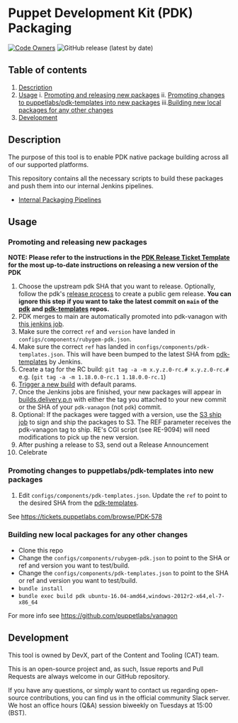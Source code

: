 # Puppet Development Kit (PDK) Packaging

[![Code Owners](https://img.shields.io/badge/owners-DevX--team-blue)](https://github.com/puppetlabs/provision/blob/main/CODEOWNERS)
![GitHub release (latest by date)](https://img.shields.io/github/v/release/puppetlabs/pdk-vanagon)

## Table of contents

1.  [Description](#description)
2.  [Usage](#usage)
    i.  [Promoting and releasing new packages](#promoting-and-releasing-new-packages)
    ii. [Promoting changes to puppetlabs/pdk-templates into new packages](#promoting-changes-to-puppetlabspdk-templates-into-new-packages)
    iii.[Building new local packages for any other changes](#building-new-local-packages-for-any-other-changes)
3.  [Development](#development)

## Description

The purpose of this tool is to enable PDK native package building across all of our supported platforms. 

This repository contains all the necessary scripts to build these packages and push them into our internal Jenkins pipelines.

* [Internal Packaging Pipelines](https://jenkins-master-prod-1.delivery.puppetlabs.net/view/PDK/)

## Usage
### Promoting and releasing new packages

**NOTE: Please refer to the instructions in the [PDK Release Ticket Template](https://github.com/puppetlabs/winston/#pdk-release-tickets) for the most up-to-date instructions on releasing a new version of the PDK**

1. Choose the upstream pdk SHA that you want to release. Optionally, follow the pdk's [release process](https://github.com/puppetlabs/pdk/blob/main/CONTRIBUTING.md#release-process) to create a public gem release. **You can ignore this step if you want to take the latest commit on `main` of the [pdk](https://github.com/puppetlabs/pdk) and [pdk-templates](https://github.com/puppetlabs/pdk-templates) repos.**
2. PDK merges to main are automatically promoted into pdk-vanagon with [this jenkins job](https://jenkins-master-prod-1.delivery.puppetlabs.net/view/PDK/job/platform_pdk-vanagon-promotion_pdk-van-promote_master/).
3. Make sure the correct `ref` and `version` have landed in `configs/components/rubygem-pdk.json`.
4. Make sure the correct `ref` has landed in `configs/components/pdk-templates.json`. This will have been bumped to the latest SHA from [pdk-templates](https://github.com/puppetlabs/pdk-templates) by Jenkins.
5. Create a tag for the RC build: `git tag -a -m x.y.z.0-rc.# x.y.z.0-rc.#` e.g. (`git tag -a -m 1.18.0.0-rc.1 1.18.0.0-rc.1`)
6. [Trigger a new build](https://jenkins-master-prod-1.delivery.puppetlabs.net/view/PDK/job/platform_pdk_pdk-van-init_master/build?delay=0sec) with default params.
7. Once the Jenkins jobs are finished, your new packages will appear in [builds.delivery.p.n](http://builds.delivery.puppetlabs.net/pdk/) with either the tag you attached to your new commit or the SHA of your `pdk-vanagon` (not `pdk`) commit.
8. Optional: If the packages were tagged with a version, use the [S3 ship job](http://jenkins-compose.delivery.puppetlabs.net/job/puppetlabs-pdk_s3-ship/) to sign and ship the packages to S3. The REF parameter receives the pdk-vanagon tag to ship. RE's CGI script (see RE-9094) will need modifications to pick up the new version.
9. After pushing a release to S3, send out a Release Announcement
10. Celebrate

### Promoting changes to puppetlabs/pdk-templates into new packages

1. Edit `configs/components/pdk-templates.json`. Update the `ref` to point to the desired SHA from the [pdk-templates](https://github.com/puppetlabs/pdk-templates).

See https://tickets.puppetlabs.com/browse/PDK-578

### Building new local packages for any other changes

* Clone this repo
* Change the `configs/components/rubygem-pdk.json` to point to the SHA or ref and version you want to test/build.
* Change the `configs/components/pdk-templates.json` to point to the SHA or ref and version you want to test/build.
* `bundle install`
* `bundle exec build pdk ubuntu-16.04-amd64,windows-2012r2-x64,el-7-x86_64`

For more info see https://github.com/puppetlabs/vanagon

## Development

This tool is owned by DevX, part of the Content and Tooling (CAT) team.

This is an open-source project and, as such, Issue reports and Pull Requests are always welcome in our GitHub repository.

If you have any questions, or simply want to contact us regarding open-source contributions, you can find us in the official community Slack server. We host an office hours (Q&A) session biweekly on Tuesdays at 15:00 (BST).
